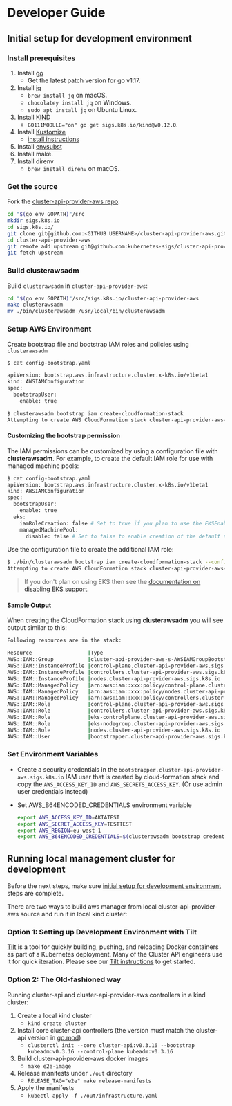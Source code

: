 # Developer Guide

## Initial setup for development environment

### Install prerequisites

1. Install [go][go]
    - Get the latest patch version for go v1.17.
2. Install [jq][jq]
    - `brew install jq` on macOS.
    - `chocolatey install jq` on Windows.
    - `sudo apt install jq` on Ubuntu Linux.
3. Install [KIND][kind]
    - `GO111MODULE="on" go get sigs.k8s.io/kind@v0.12.0`.
4. Install [Kustomize][kustomize]
    - [install instructions](https://kubectl.docs.kubernetes.io/installation/kustomize/)
5. Install [envsubst][envsubst]
6. Install make.
7. Install direnv
    - `brew install direnv` on macOS.

### Get the source

Fork the [cluster-api-provider-aws repo](https://github.com/kubernetes-sigs/cluster-api-provider-aws):

```bash
cd "$(go env GOPATH)"/src
mkdir sigs.k8s.io
cd sigs.k8s.io/
git clone git@github.com:<GITHUB USERNAME>/cluster-api-provider-aws.git
cd cluster-api-provider-aws
git remote add upstream git@github.com:kubernetes-sigs/cluster-api-provider-aws.git
git fetch upstream
```

### Build clusterawsadm

Build `clusterawsadm` in `cluster-api-provider-aws`:

```bash
cd "$(go env GOPATH)"/src/sigs.k8s.io/cluster-api-provider-aws
make clusterawsadm
mv ./bin/clusterawsadm /usr/local/bin/clusterawsadm
```

### Setup AWS Environment

Create bootstrap file and bootstrap IAM roles and policies using `clusterawsadm`

```bash
$ cat config-bootstrap.yaml

apiVersion: bootstrap.aws.infrastructure.cluster.x-k8s.io/v1beta1
kind: AWSIAMConfiguration
spec:
  bootstrapUser:
    enable: true

$ clusterawsadm bootstrap iam create-cloudformation-stack
Attempting to create AWS CloudFormation stack cluster-api-provider-aws-sigs-k8s-io
```

#### Customizing the bootstrap permission

The IAM permissions can be customized by using a configuration file with **clusterawsadm**. For example, to create the default IAM role for use with managed machine pools:

```bash
$ cat config-bootstrap.yaml
apiVersion: bootstrap.aws.infrastructure.cluster.x-k8s.io/v1beta1
kind: AWSIAMConfiguration
spec:
  bootstrapUser:
    enable: true
  eks:
    iamRoleCreation: false # Set to true if you plan to use the EKSEnableIAM feature flag to enable automatic creation of IAM roles
    managedMachinePool:
      disable: false # Set to false to enable creation of the default node role for managed machine pools
```

Use the configuration file to create the additional IAM role:

```bash
$ ./bin/clusterawsadm bootstrap iam create-cloudformation-stack --config=config-bootstrap.yaml
Attempting to create AWS CloudFormation stack cluster-api-provider-aws-sigs-k8s-io
```

> If you don't plan on using EKS then see the [documentation on disabling EKS support](../topics/eks/disabling.md).

#### Sample Output

When creating the CloudFormation stack using **clusterawsadm** you will see output similar to this:

```bash
Following resources are in the stack:

Resource                  |Type                                                                                |Status
AWS::IAM::Group           |cluster-api-provider-aws-s-AWSIAMGroupBootstrapper-ME9XZVCO2491                     |CREATE_COMPLETE
AWS::IAM::InstanceProfile |control-plane.cluster-api-provider-aws.sigs.k8s.io                                  |CREATE_COMPLETE
AWS::IAM::InstanceProfile |controllers.cluster-api-provider-aws.sigs.k8s.io                                    |CREATE_COMPLETE
AWS::IAM::InstanceProfile |nodes.cluster-api-provider-aws.sigs.k8s.io                                          |CREATE_COMPLETE
AWS::IAM::ManagedPolicy   |arn:aws:iam::xxx:policy/control-plane.cluster-api-provider-aws.sigs.k8s.io |CREATE_COMPLETE
AWS::IAM::ManagedPolicy   |arn:aws:iam::xxx:policy/nodes.cluster-api-provider-aws.sigs.k8s.io         |CREATE_COMPLETE
AWS::IAM::ManagedPolicy   |arn:aws:iam::xxx:policy/controllers.cluster-api-provider-aws.sigs.k8s.io   |CREATE_COMPLETE
AWS::IAM::Role            |control-plane.cluster-api-provider-aws.sigs.k8s.io                                  |CREATE_COMPLETE
AWS::IAM::Role            |controllers.cluster-api-provider-aws.sigs.k8s.io                                    |CREATE_COMPLETE
AWS::IAM::Role            |eks-controlplane.cluster-api-provider-aws.sigs.k8s.io                               |CREATE_COMPLETE
AWS::IAM::Role            |eks-nodegroup.cluster-api-provider-aws.sigs.k8s.io                                  |CREATE_COMPLETE
AWS::IAM::Role            |nodes.cluster-api-provider-aws.sigs.k8s.io                                          |CREATE_COMPLETE
AWS::IAM::User            |bootstrapper.cluster-api-provider-aws.sigs.k8s.io                                   |CREATE_COMPLETE
```

### Set Environment Variables

- Create a security credentials in the `bootstrapper.cluster-api-provider-aws.sigs.k8s.io` IAM user that is created by cloud-formation stack and copy the `AWS_ACCESS_KEY_ID` and `AWS_SECRETS_ACCESS_KEY`.
  (Or use admin user credentials instead)

- Set AWS_B64ENCODED_CREDENTIALS environment variable

   ```bash
   export AWS_ACCESS_KEY_ID=AKIATEST
   export AWS_SECRET_ACCESS_KEY=TESTTEST
   export AWS_REGION=eu-west-1
   export AWS_B64ENCODED_CREDENTIALS=$(clusterawsadm bootstrap credentials encode-as-profile)
   ```

## Running local management cluster for development

Before the next steps, make sure [initial setup for development environment][Initial-setup-for-development-environment] steps are complete.

[Initial-setup-for-development-environment]: development.md#initial-setup-for-development-environment

There are two ways to build aws manager from local cluster-api-provider-aws source and run it in local kind cluster:

### Option 1: Setting up Development Environment with Tilt

[Tilt][tilt] is a tool for quickly building, pushing, and reloading Docker containers as part of a Kubernetes deployment.
Many of the Cluster API engineers use it for quick iteration. Please see our [Tilt instructions][Tilt instructions] to get started.

[tilt]: https://tilt.dev
[Tilt instructions]: ../development/tilt-setup.md

### Option 2: The Old-fashioned way

Running cluster-api and cluster-api-provider-aws controllers in a kind cluster:

1. Create a local kind cluster
   - `kind create cluster`
2. Install core cluster-api controllers (the version must match the cluster-api version in [go.mod][go.mod])
   - `clusterctl init --core cluster-api:v0.3.16 --bootstrap kubeadm:v0.3.16 --control-plane kubeadm:v0.3.16`
3. Build cluster-api-provider-aws docker images
   - `make e2e-image`
4. Release manifests under `./out` directory
   - `RELEASE_TAG="e2e" make release-manifests`
5. Apply the manifests
   - `kubectl apply -f ./out/infrastructure.yaml`

[go]: https://golang.org/doc/install
[jq]: https://stedolan.github.io/jq/download/
[go.mod]: https://github.com/kubernetes-sigs/cluster-api-provider-aws/blob/master/go.mod
[kind]: https://sigs.k8s.io/kind
[kustomize]: https://github.com/kubernetes-sigs/kustomize
[kustomizelinux]: https://github.com/kubernetes-sigs/kustomize/blob/master/docs/INSTALL.md
[envsubst]: https://github.com/a8m/envsubst
